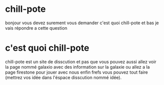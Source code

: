 # chill-pote
bonjour vous devez surement vous demander c'est quoi chill-pote et bas je vais répondre a cette question

# c'est quoi chill-pote
chill-pote est un site de disscution et pas que vous pouvez aussi allez voir la page nommé galaxio avec des information sur la galaxie ou allez a la page firestone pour jouer avec nous enfin frefs vous pouvez tout faire (mettrez vos idée dans l'éspace disscution nommé idée).
